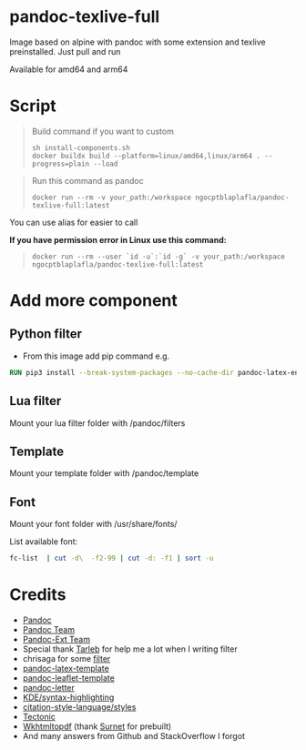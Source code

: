 pandoc-texlive-full
===
Image based on alpine with pandoc with some extension and texlive preinstalled. Just pull and run

Available for amd64 and arm64

# Script
> Build command if you want to custom
> ```shell
> sh install-components.sh
> docker buildx build --platform=linux/amd64,linux/arm64 . --progress=plain --load
>```

> Run this command as pandoc
> ```shell
> docker run --rm -v your_path:/workspace ngocptblaplafla/pandoc-texlive-full:latest
>```

You can use alias for easier to call

**If you have permission error in Linux use this command:**
> ```shell
> docker run --rm --user `id -u`:`id -g` -v your_path:/workspace ngocptblaplafla/pandoc-texlive-full:latest
>```

# Add more component
## Python filter
- From this image add pip command e.g.
```dockerfile
RUN pip3 install --break-system-packages --no-cache-dir pandoc-latex-environment
```

## Lua filter
Mount your lua filter folder with /pandoc/filters

## Template
Mount your template folder with /pandoc/template

## Font
Mount your font folder with /usr/share/fonts/

List available font:
```bash
fc-list  | cut -d\  -f2-99 | cut -d: -f1 | sort -u
```

# Credits
- [Pandoc](https://github.com/jgm/pandoc)
- [Pandoc Team](https://github.com/pandoc) 
- [Pandoc-Ext Team](https://github.com/pandoc-ext)
- Special thank [Tarleb](https://tarleb.com) for help me a lot when I writing filter
- chrisaga for some [filter](https://github.com/chrisaga/hk-pandoc-filters)
- [pandoc-latex-template](https://github.com/Wandmalfarbe/pandoc-latex-template)
- [pandoc-leaflet-template](https://gitlab.com/daamien/pandoc-leaflet-template)
- [pandoc-letter](https://github.com/aaronwolen/pandoc-letter)
- [KDE/syntax-highlighting](https://github.com/KDE/syntax-highlighting)
- [citation-style-language/styles](https://github.com/citation-style-language/styles)
- [Tectonic](https://github.com/tectonic-typesetting/tectonic)
- [Wkhtmltopdf](https://wkhtmltopdf.org/) (thank [Surnet](https://github.com/Surnet/docker-wkhtmltopdf/) for prebuilt)
- And many answers from Github and StackOverflow I forgot